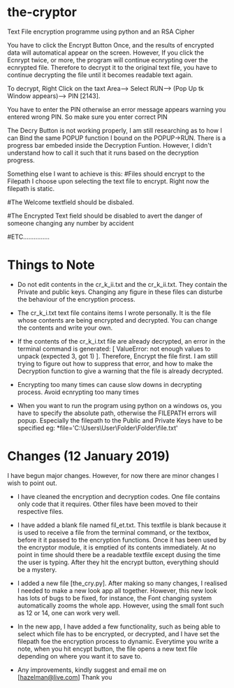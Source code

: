 # the-cryptor

Text File encryption programme using python and an RSA Cipher

You have to click the Encrypt Button Once, and the results of encrypted data will automatical appear on the screen. However, If you click the Ecnrypt twice, or more, the program will continue ecnrypting over the ecnrypted file. Therefore to decrypt it to the original text file, you have to continue decrypting the file until it becomes readable text again.

To decrypt, Right Click on the taxt Area--> Select RUN--> (Pop Up tk Window appears)--> PIN [2143].

You have to enter the PIN otherwise an error message appears warning you entered wrong PIN. So make sure you enter correct PIN

The Decry Button is not working properly, I am still researching as to how I can Bind the same POPUP function I bound on the POPUP->RUN. 
There is a progress bar embeded inside the Decryption Funtion. However, I didn't understand how to call it such that it runs based on the decryption progress.

Something else I want to achieve is this: 
  #Files should encrypt to the Filepath I choose upon selecting the text file to encrypt. Right now the filepath is static.
  
  #The Welcome textfield should be disbaled.
  
  #The Encrypted Text field should be disabled to avert the danger of someone changing any number by accident
  
  #ETC...............
 
 # Things to Note
 * Do not edit contents in the cr_k_ii.txt and the cr_k_ii.txt. They contain the Private and public keys. Changing any figure in these files can disturbe the behaviour of the encryption process.
 
 * The cr_k_i.txt text file contains items I wrote personally. It is the file whose contents are being encrypted and decrypted. You can change the contents and write your own.
 
 * If the contents of the cr_k_i.txt file are already decrypted, an error  in the terminal command is generated: [ ValueError: not enough values to unpack (expected 3, got 1) ]. Therefore, Encrypt the file first. I am still trying to figure out how to suppress that error, and how to make the Decryption function to give a warning that the file is already decrypted.
 
+ Encrypting too many times can cause slow downs in decrypting process. Avoid ecnrypting too many times

* When you want to run the program using python on a windows os, you have to specify the absolute path, otherwise the FILEPATH errors will popup. Especially the filepath to the Public and Private Keys have to be specified eg: *file='C:\Users\User\Folder\Folder\file.txt'

# Changes (12 January 2019)
I have begun major changes. However, for now there are minor changes I wish to point out.
* I have cleaned the encryption and decryption codes. One file contains only code that it requires. Other files have been moved to their respective files.
* I have added a blank file named fil_et.txt. This textfile is blank because it is used to receive a file from the terminal command, or the textbox, before it it passed to the encryption functions. Once it has been used by the encryptor module, it is emptied of its contents immediately. At no point in time should there be a readable textfile except dusing the time the user is typing. After they hit the encrypt button, everything should be a mystery.

* I added a new file [the_cry.py]. After making so many changes, I realised I needed to make a new look app all together. However, this new look has lots of bugs to be fixed, for instance, the Font changing system automatically zooms the whole app. However, using the small font such as 12 or 14, one can work very well.
* In the new app, I have added a few functionality, such as being able to select which file has to be encrypted, or decrypted, and I have set the filepath foe the encryption process to dynamic. Everytime you write a note, when you hit encypt button, the file opens a new text file depending on where you want it to save to.
* Any improvements, kindly suggest and email me on
[hazelman@live.com]
Thank you

